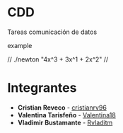 # CDD
Tareas comunicación de datos

example 

//
./newton "4x^3 + 3x^1 + 2x^2"
//


# **Integrantes** 

* **Cristian Reveco** - [cristianrv96](https://github.com/cristianrv96)
* **Valentina Tarisfeño** - [Valentina18](https://github.com/Valentina18)
* **Vladimir Bustamante** - [Rvladitm](https://github.com/rvladitm)
